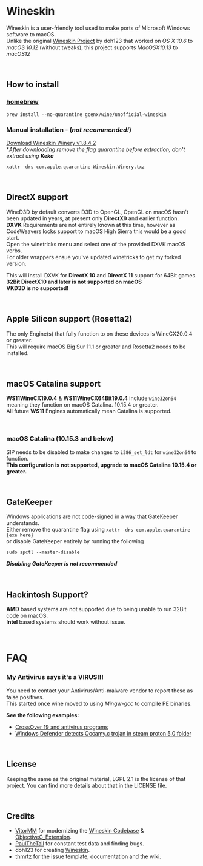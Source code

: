 # Wineskin
Wineskin is a user-friendly tool used to make ports of Microsoft Windows software to macOS.\
Unlike the original [Wineskin Project](http://wineskin.urgesoftware.com) by doh123 that worked on *OS X 10.6* to *macOS 10.12* (without tweaks), this project supports *MacOSX10.13* to *macOS12*

<br>

## How to install
### [homebrew](https://brew.sh/)
```
brew install --no-quarantine gcenx/wine/unofficial-wineskin
```

### Manual installation - (_not recommended!_)  
[Download Wineskin Winery v1.8.4.2](https://github.com/Gcenx/WineskinServer/releases/download/V1.8.4.2/Wineskin.Winery.txz)\
*_After downloading remove the flag quarantine before extraction, don't extract using __Keka___
```
xattr -drs com.apple.quarantine Wineskin.Winery.txz
```

<br>

## DirectX support
WineD3D by default converts D3D to OpenGL, OpenGL on macOS hasn't been updated in years, at present only __DirectX9__ and earlier function.\
__DXVK__ Requirements are not entirely known at this time, however as CodeWeavers locks support to macOS High Sierra this would be a good start.\
Open the winetricks menu and select one of the provided DXVK macOS verbs.\
For older wrappers ensue you've updated winetricks to get my forked version.

This will install DXVK for __DirectX 10__ and __DirectX 11__ support for 64Bit games.\
__32Bit DirectX10 and later is not supported on macOS__\
__VKD3D is no supported!__

<br>

## Apple Silicon support (Rosetta2)
The only Engine(s) that fully function to on these devices is WineCX20.0.4 or greater.\
This will require macOS Big Sur 11.1 or greater and Rosetta2 needs to be installed.

<br>

## macOS Catalina support
__WS11WineCX19.0.4__ & __WS11WineCX64Bit19.0.4__ include `wine32on64` meaning they function on macOS Catalina. 10.15.4 or greater.\
All future __WS11__ Engines automatically mean Catalina is supported.

<br>

### macOS Catalina (10.15.3 and below)
SIP needs to be disabled to make changes to `i386_set_ldt` for `wine32on64` to function.\
__This configuration is not supported, upgrade to macOS Catalina 10.15.4 or greater.__

<br>

## GateKeeper
Windows applications are not code-signed in a way that GateKeeper understands.\
Either remove the quarantine flag using `xattr -drs com.apple.quarantine {exe here}`\
or disable GateKeeper entirely by running the following
```
sudo spctl --master-disable
```
__*Disabling GateKeeper is not recommended*__

<br>

## Hackintosh Support?
__AMD__ based systems are not supported due to being unable to run 32Bit code on macOS.  
__Intel__ based systems should work without issue.

<br>

# FAQ
### My Antivirus says it's a VIRUS!!!
You need to contact your Antivirus/Anti-malware vendor to report these as false positives.\
This started once wine moved to using *Mingw-gcc* to compile PE binaries.

__See the following examples:__
- [CrossOver 19 and antivirus programs](https://www.codeweavers.com/support/forums/general/?t=27;msg=222870)
- [Windows Defender detects Occamy.c trojan in steam proton 5.0 folder](https://github.com/ValveSoftware/Proton/issues/3593)

<br>

## License
Keeping the same as the original material, LGPL 2.1 is the license of that project. You can find more details about that in the LICENSE file.

<br>

## Credits
- [VitorMM](https://github.com/vitor251093) for modernizing the [Wineskin Codebase](https://github.com/vitor251093/wineskin) & [ObjectiveC_Extension](https://github.com/vitor251093/ObjectiveC_Extension).
- [PaulTheTall](https://www.paulthetall.com/) for constant test data and finding bugs.
- doh123 for creating [Wineskin](http://wineskin.urgesoftware.com).
- [thmrtz](https://github.com/thmrtnz) for the issue template, documentation and the wiki.
